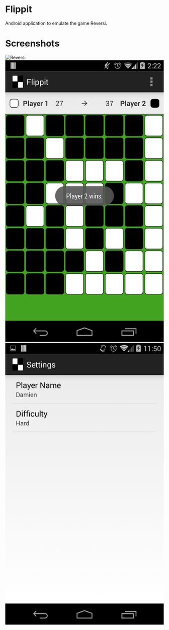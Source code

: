 Flippit
=======

Android application to emulate the game Reversi.

# Screenshots
![Reversi](/screenshots/title_screen.png "Flippit Title")
![Reversi](/screenshots/sample.png "Flippit Game")
![Reversi](/screenshots/settings_screen.png "Flippit Settings")
